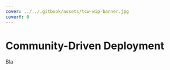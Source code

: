 ```yaml
---
cover: ../../.gitbook/assets/tcw-wip-banner.jpg
coverY: 0
---
```


# Community-Driven Deployment

Bla
